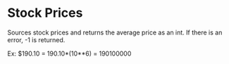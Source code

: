 # Stock Prices

Sources stock prices and returns the average price as an int. If there is an error, -1 is returned.

Ex: $190.10 = 190.10*(10**6) = 190100000

